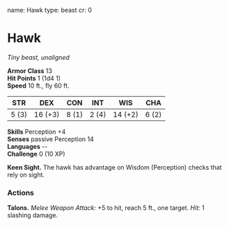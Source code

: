 name: Hawk
type: beast
cr: 0

# Hawk 
_Tiny beast, unaligned_

**Armor Class** 13    
**Hit Points** 1 (1d4  1)    
**Speed** 10 ft., fly 60 ft.

| STR     | DEX     | CON     | INT     | WIS     | CHA     |
|---------|---------|---------|---------|---------|---------|
| 5 (3)  | 16 (+3) | 8 (1)  | 2 (4)  | 14 (+2) | 6 (2)  |  

**Skills** Perception +4    
**Senses** passive Perception 14    
**Languages** --    
**Challenge** 0 (10 XP) 

**Keen Sight.** The hawk has advantage on Wisdom (Perception) checks that rely on sight. 

### Actions 
**Talons.** _Melee Weapon Attack:_ +5 to hit, reach 5 ft., one target. _Hit:_ 1 slashing damage. 